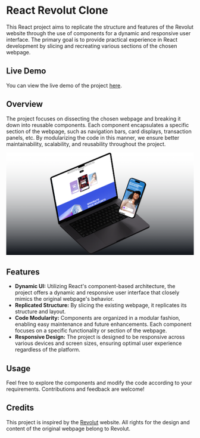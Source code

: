 # React Revolut Clone

This React project aims to replicate the structure and features of the Revolut website through the use of components for a dynamic and responsive user interface. The primary goal is to provide practical experience in React development by slicing and recreating various sections of the chosen webpage.

## Live Demo

You can view the live demo of the project [here](https://splendid-raindrop-e72f2c.netlify.app/).

## Overview

The project focuses on dissecting the chosen webpage and breaking it down into reusable components. Each component encapsulates a specific section of the webpage, such as navigation bars, card displays, transaction panels, etc. By modularizing the code in this manner, we ensure better maintainability, scalability, and reusability throughout the project.

![Alt Text](./public/assets/showcaseRevolut1.png)

## Features

- **Dynamic UI:** Utilizing React's component-based architecture, the project offers a dynamic and responsive user interface that closely mimics the original webpage's behavior.
- **Replicated Structure:** By slicing the existing webpage, it replicates its structure and layout.
- **Code Modularity:** Components are organized in a modular fashion, enabling easy maintenance and future enhancements. Each component focuses on a specific functionality or section of the webpage.
- **Responsive Design:** The project is designed to be responsive across various devices and screen sizes, ensuring optimal user experience regardless of the platform.

## Usage

Feel free to explore the components and modify the code according to your requirements. Contributions and feedback are welcome!


## Credits

This project is inspired by the [Revolut](https://www.revolut.com/) website. All rights for the design and content of the original webpage belong to Revolut.
